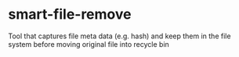 # smart-file-remove
Tool that captures file meta data (e.g. hash) and keep them in the file system before moving original file into recycle bin
